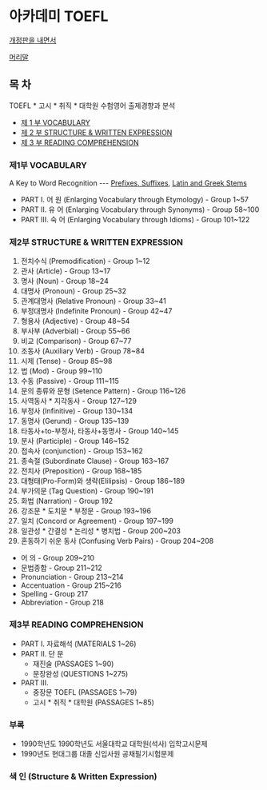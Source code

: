 # 아카데미 TOEFL

[개정판을 내면서](preface1990.md)

[머리말](preface1980.md)

## 목 차

TOEFL * 고시 * 취직 * 대학원 수험영어 출제경향과 분석
* [제 1 부 VOCABULARY](anal1.md)
* [제 2 부 STRUCTURE & WRITTEN EXPRESSION](anal2.md)
* [제 3 부 READING COMPREHENSION](anal3.md)

### 제1부 VOCABULARY

A Key to Word Recognition --- [Prefixes, Suffixes](12.md), [Latin and Greek Stems](13.md)

* PART I. 어 원 (Enlarging Vocabulary through Etymology)	- Group 1~57
* PART II. 유 어 (Enlarging Vocabulary through Synonyms) 	- Group 58~100
* PART III. 숙 어 (Enlarging Vocabulary through Idioms)   	- Group 101~122

### 제2부 STRUCTURE & WRITTEN EXPRESSION

1. 전치수식	  	(Premodification)	- Group 1~12
2. 관사     		(Article) 		- Group 13~17
3. 명사     		(Noun) 			- Group 18~24
4. 대명사 		(Pronoun) 		- Group 25~32
5. 관계대명사 		(Relative Pronoun) 	- Group 33~41
6. 부정대명사 		(Indefinite Pronoun) 	- Group 42~47
7. 형용사 		(Adjective) 		- Group 48~54
8. 부사부 		(Adverbial) 		- Group 55~66
9. 비교 		(Comparison) 		- Group 67~77
10. 조동사 		(Auxiliary Verb) 	- Group 78~84
11. 시제 		(Tense)    		- Group 85~98
12. 법			(Mod)			- Group 99~110
13. 수동		(Passive)		- Group 111~115
14. 문의 종류와 문형	(Setence Pattern)	- Group 116~126
15. 사역동사 * 지각동사		 		- Group 127~129
16. 부정사     		(Infinitive)		- Group 130~134
17. 동명사           	(Gerund)       		- Group 135~139
18. 타동사+to-부정사, 타동사+동명사                - Group 140~145
19. 분사                 (Participle)		- Group 146~152
20. 접속사    		(conjunction)		- Group 153~162
21. 종속절 		(Subordinate Clause)	- Group 163~167
22. 전치사		(Preposition)		- Group 168~185
23. 대형태(Pro-Form)와 생략(Elilipsis)		- Group 186~189
24. 부가의문	        (Tag Question)		- Group 190~191
25. 화법 		(Narration) 		- Group 192
26. 강조문 * 도치문 * 부정문 			- Group 193~196
27. 일치 (Concord or Agreement)			- Group 197~199
28. 일관성 * 간결성 * 논리성 * 병치법		- Group 200~203
29. 혼동하기 쉬운 동사 (Confusing Verb Pairs)	- Group 204~208
* 어 의	     	       		       		- Group 209~210
* 문법종합					- Group 211~212
* Pronunciation					- Group 213~214
* Accentuation					- Group 215~216
* Spelling					- Group 217
* Abbreviation					- Group 218

### 제3부 READING COMPREHENSION
* PART I. 자료해석 (MATERIALS 1~26)
* PART II. 단 문 
  * 재진술 (PASSAGES 1~90)
  * 문장완성 (QUESTIONS 1~275)
* PART III.
  * 중장문 TOEFL (PASSAGES 1~79)
  * 고시 * 취직 * 대학원 (PASSAGES 1~85)

### 부록
* 1990학년도 1990학년도 서울대학교 대학원(석사) 입학고시문제
* 1990년도 현대그룹 대졸 신입사원 공채필기시험문제

### 색 인 (Structure & Written Expression)


